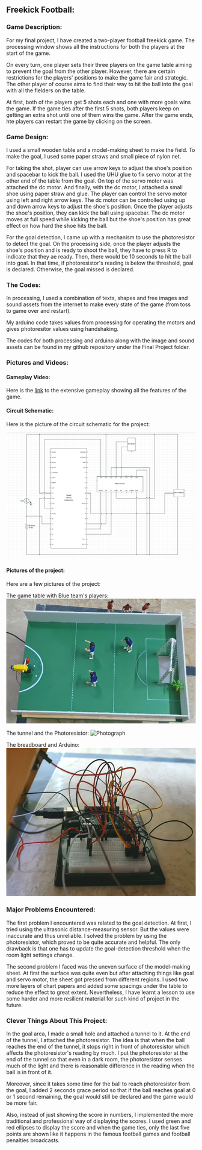 ## Freekick Football:

### Game Description:
For my final project, I have created a two-player football freekick game. The processing window shows all the instructions for both the players at the start of the game.

On every turn, one player sets their three players on the game table aiming to prevent the goal from the other player. However, there are certain restrictions for the
players' positions to make the game fair and strategic. The other player of course aims to find their way to hit the ball into the goal with all the fielders on the table.

At first, both of the players get 5 shots each and one with more goals wins the game.
If the game ties after the first 5 shots, both players keep on getting an extra shot until one of them wins the game. After the game ends, hte players can restart the game by clicking on the screen.

### Game Design:

I used a small wooden table and a model-making sheet to make the field. To make the goal, I used some paper straws and small piece of nylon net.

For taking the shot, player can use arrow keys to adjust the shoe's position and spacebar to kick the ball. I used the UHU glue to fix servo motor at the other end of the table from the goal. On top of the servo motor was attached the dc motor. And finally, 
with the dc motor, I attached a small shoe using paper straw and glue. The player can control the servo motor using left and right arrow keys. The dc motor can be controlled
using up and down arrow keys to adjust the shoe's position. Once the player adjusts the shoe's position, they can kick the ball using spacebar. The dc motor moves at full speed
while kicking the ball but the shoe's position has great effect on how hard the shoe hits the ball.

For the goal detection, I came up with a mechanism to use the photoresistor to detect the goal. On the processing side, once the player adjusts the shoe's position and is ready to shoot the ball, they have to press R to indicate that they ae ready. Then, there would be 
10 seconds to hit the ball into goal. In that time, if photoresistor's reading is below the threshold, goal is declared. Otherwise, the goal missed is declared.

### The Codes:

In processing, I used a combination of texts, shapes and free images and sound assets from the internet to make every state of the game (from toss to game over and restart).

My arduino code takes values from processing for operating the motors and gives photoresitor values using handshaking.

The codes for both processing and arduino along with the image and sound assets can be found in my github repository under the Final Project folder.

### Pictures and Videos:

#### Gameplay Video:

Here is the [link](https://drive.google.com/file/d/1EUguWiRGTzXcS7Ev2WdxcLKLuRvj87ar/view?usp=sharing) to the extensive gameplay showing all the features of the game.

#### Circuit Schematic:

Here is the picture of the circuit schematic for the project:

![Photograph](https://github.com/ehtishamoas/introToIM/blob/main/Final%20Project/schematic.png)

#### Pictures of the project:

Here are a few pictures of the project:

The game table with Blue team's players:
![Photograph](https://github.com/ehtishamoas/introToIM/blob/main/Final%20Project/gameTable.png)

The tunnel and the Photoresistor:
![Photograph](https://github.com/ehtishamoas/introToIM/blob/main/Final%20Project/July5Pic2.jpg)

The breadboard and Arduino:
![Photograph](https://github.com/ehtishamoas/introToIM/blob/main/Final%20Project/breadboardAndArduino.png)


### Major Problems Encountered:

The first problem I encountered was related to the goal detection. At first, I tried using the ultrasonic distance-measuring sensor. But the values were inaccurate and thus unreliable.
I solved the problem by using the photoresistor, which proved to be quite accurate and helpful. The only drawback is that one has to update the goal-detection threshold when 
the room light settings change.

The second problem I faced was the uneven surface of the model-making sheet. At first the surface was quite even but after attaching things like goal and servo motor, the sheet 
got pressed from different regions. I used two more layers of chart papers and added some spacings under the table to reduce the effect to great extent. Nevertheless, I have learnt
a lesson to use some harder and more resilient material for such kind of project in the future.

### Clever Things About This Project:

In the goal area, I made a small hole and attached a tunnel to it. At the end of the tunnel, I attached the photoresistor. The idea is that when the ball reaches the end of the tunnel,
it stops right in front of photoresistor which affects the photoresistor's reading by much. I put the photoresistor at the end of the tunnel so that even in a dark room, the photoresistor senses much of the light
and there is reasonable difference in the reading when the ball is in front of it.

Moreover, since it takes some time for the ball to reach photoresistor from the goal, I added 2 seconds grace period so that if the ball reaches goal at 0 or 1 second remaining, the goal would still be declared and the game would be more fair.

Also, instead of just showing the score in numbers, I implemented the more traditional and professional way of displaying the scores. I used green and red ellipses to display the score and when the game ties,
only the last five points are shown like it happens in the famous football games and football penalties broadcasts.
